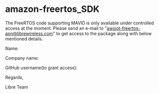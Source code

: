 # amazon-freertos_SDK

 The FreeRTOS code supporting MAVID is only available under controlled access at the moment.
  Please send an e-mail to "awsiot-freertos-apn@librewireless.com" to get access to the package along with below mentioned details.

  Name:

  Company name:

  GitHub username(to grant access):
  
  Regards,
  
  Libre Team
